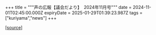 +++
title = """声の広報【議会だより】　2024年11月号"""
date = 2024-11-01T02:45:00.000Z
expiryDate = 2025-01-29T01:39:23.987Z
tags = ["kuriyama","news"]
+++


[[source]](https://www.town.kuriyama.hokkaido.jp/site/koho/29493.html)
